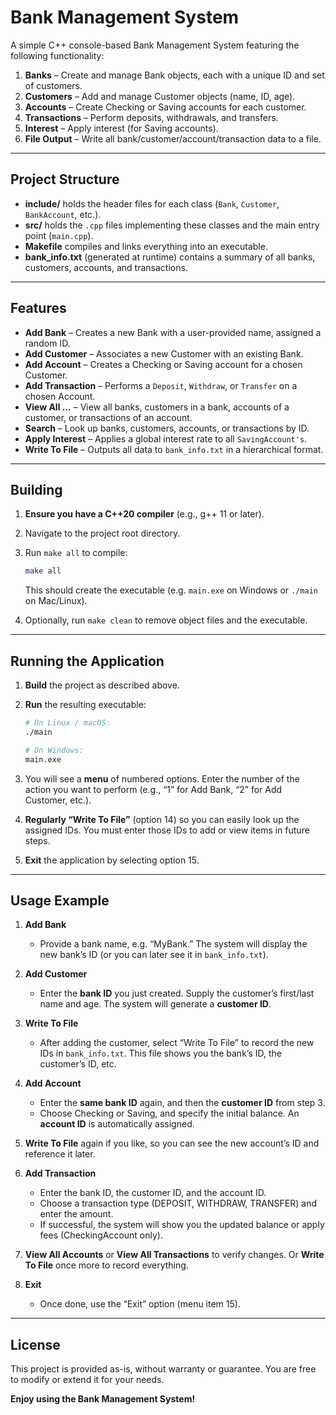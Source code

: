 # Bank Management System

A simple C++ console-based Bank Management System featuring the following functionality:

1. **Banks** – Create and manage Bank objects, each with a unique ID and set of customers.  
2. **Customers** – Add and manage Customer objects (name, ID, age).  
3. **Accounts** – Create Checking or Saving accounts for each customer.  
4. **Transactions** – Perform deposits, withdrawals, and transfers.  
5. **Interest** – Apply interest (for Saving accounts).  
6. **File Output** – Write all bank/customer/account/transaction data to a file.

---

## Project Structure

- **include/** holds the header files for each class (`Bank`, `Customer`, `BankAccount`, etc.).
- **src/** holds the `.cpp` files implementing these classes and the main entry point (`main.cpp`).
- **Makefile** compiles and links everything into an executable.
- **bank_info.txt** (generated at runtime) contains a summary of all banks, customers, accounts, and transactions.

---

## Features

- **Add Bank** – Creates a new Bank with a user-provided name, assigned a random ID.  
- **Add Customer** – Associates a new Customer with an existing Bank.  
- **Add Account** – Creates a Checking or Saving account for a chosen Customer.  
- **Add Transaction** – Performs a `Deposit`, `Withdraw`, or `Transfer` on a chosen Account.  
- **View All ...** – View all banks, customers in a bank, accounts of a customer, or transactions of an account.  
- **Search** – Look up banks, customers, accounts, or transactions by ID.  
- **Apply Interest** – Applies a global interest rate to all `SavingAccount's`.  
- **Write To File** – Outputs all data to `bank_info.txt` in a hierarchical format.

---

## Building

1. **Ensure you have a C++20 compiler** (e.g., g++ 11 or later).  
2. Navigate to the project root directory.  
3. Run `make all` to compile:

    ```bash
    make all
    ```
    
    This should create the executable (e.g. `main.exe` on Windows or `./main` on Mac/Linux).

4. Optionally, run `make clean` to remove object files and the executable.

---

## Running the Application

1. **Build** the project as described above.  
2. **Run** the resulting executable:

    ```bash
    # On Linux / macOS:
    ./main

    # On Windows:
    main.exe
    ```

3. You will see a **menu** of numbered options. Enter the number of the action you want to perform (e.g., “1” for Add Bank, “2” for Add Customer, etc.).  

4. **Regularly “Write To File”** (option 14) so you can easily look up the assigned IDs. You must enter those IDs to add or view items in future steps.

5. **Exit** the application by selecting option 15.

---

## Usage Example

1. **Add Bank**  
   - Provide a bank name, e.g. “MyBank.” The system will display the new bank’s ID (or you can later see it in `bank_info.txt`).

2. **Add Customer**  
   - Enter the **bank ID** you just created. Supply the customer’s first/last name and age. The system will generate a **customer ID**.

3. **Write To File**  
   - After adding the customer, select “Write To File” to record the new IDs in `bank_info.txt`. This file shows you the bank’s ID, the customer’s ID, etc.

4. **Add Account**  
   - Enter the **same bank ID** again, and then the **customer ID** from step 3.  
   - Choose Checking or Saving, and specify the initial balance. An **account ID** is automatically assigned.

5. **Write To File** again if you like, so you can see the new account’s ID and reference it later.

6. **Add Transaction**  
   - Enter the bank ID, the customer ID, and the account ID.  
   - Choose a transaction type (DEPOSIT, WITHDRAW, TRANSFER) and enter the amount.  
   - If successful, the system will show you the updated balance or apply fees (CheckingAccount only).

7. **View All Accounts** or **View All Transactions** to verify changes. Or **Write To File** once more to record everything.

8. **Exit**  
   - Once done, use the “Exit” option (menu item 15).

---

## License

This project is provided as-is, without warranty or guarantee. You are free to modify or extend it for your needs.

**Enjoy using the Bank Management System!**

